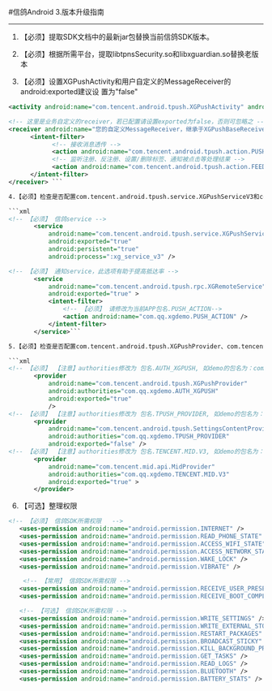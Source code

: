 #信鸽Android 3.版本升级指南

<hr>

1.	【必须】提取SDK文档中的最新jar包替换当前信鸽SDK版本。                         
2.	【必须】根据所需平台，提取libtpnsSecurity.so和libxguardian.so替换老版本

3.	【必须】设置XGPushActivity和用户自定义的MessageReceiver的android:exported建议设 
置为"false"
            
```xml 
<activity android:name="com.tencent.android.tpush.XGPushActivity" android:exported="false" > </activity> 

<!-- 这里是业务自定义的receiver，若已配置请设置exported为false，否则可忽略之 --> 
<receiver android:name="您的自定义MessageReceiver，继承于XGPushBaseReceiver" android:exported="true"> 
      <intent-filter> 
            <!-- 接收消息透传 --> 
            <action android:name="com.tencent.android.tpush.action.PUSH_MESSAGE" /> 
            <!-- 监听注册、反注册、设置/删除标签、通知被点击等处理结果 --> 
            <action android:name="com.tencent.android.tpush.action.FEEDBACK" />
      </intent-filter> 
</receiver> ```

4.【必须】检查是否配置com.tencent.android.tpush.service.XGPushServiceV3和com.tencent.android.tpush.rpc.XGRemoteService，若无配置则功能不可使用

```xml
<!-- 【必须】 信鸽service -->
       <service
           android:name="com.tencent.android.tpush.service.XGPushServiceV3"
           android:exported="true"
           android:persistent="true"
           android:process=":xg_service_v3" />

<!-- 【必须】 通知service，此选项有助于提高抵达率 -->
       <service
           android:name="com.tencent.android.tpush.rpc.XGRemoteService"
           android:exported="true" >
           <intent-filter>
               <!-- 【必须】 请修改为当前APP包名.PUSH_ACTION-->
               <action android:name="com.qq.xgdemo.PUSH_ACTION" />
           </intent-filter>
       </service>```

5.【必须】检查是否配置com.tencent.android.tpush.XGPushProvider、com.tencent.android.tpush.SettingsContentProvider和com.tencent.mid.api.MidProvider，若无配置则功能不可使用

```xml
<!-- 【必须】 【注意】authorities修改为 包名.AUTH_XGPUSH, 如demo的包名为：com.qq.xgdemo-->
       <provider
           android:name="com.tencent.android.tpush.XGPushProvider"
           android:authorities="com.qq.xgdemo.AUTH_XGPUSH"
           android:exported="true"
           />       
<!-- 【必须】 【注意】authorities修改为 包名.TPUSH_PROVIDER, 如demo的包名为：com.qq.xgdemo-->
       <provider
           android:name="com.tencent.android.tpush.SettingsContentProvider"
           android:authorities="com.qq.xgdemo.TPUSH_PROVIDER"
           android:exported="false" />
<!-- 【必须】 【注意】authorities修改为 包名.TENCENT.MID.V3, 如demo的包名为：com.qq.xgdemo-->
       <provider
           android:name="com.tencent.mid.api.MidProvider"
           android:authorities="com.qq.xgdemo.TENCENT.MID.V3"
           android:exported="true" >
       </provider>
```

6.	【可选】整理权限

```xml
<!-- 【必须】 信鸽SDK所需权限   -->
   <uses-permission android:name="android.permission.INTERNET" />
   <uses-permission android:name="android.permission.READ_PHONE_STATE" />
   <uses-permission android:name="android.permission.ACCESS_WIFI_STATE" />
   <uses-permission android:name="android.permission.ACCESS_NETWORK_STATE" />
   <uses-permission android:name="android.permission.WAKE_LOCK" />
   <uses-permission android:name="android.permission.VIBRATE" />

    <!-- 【常用】 信鸽SDK所需权限 -->
   <uses-permission android:name="android.permission.RECEIVE_USER_PRESENT" />
   <uses-permission android:name="android.permission.RECEIVE_BOOT_COMPLETED" />

   <!-- 【可选】 信鸽SDK所需权限 -->
   <uses-permission android:name="android.permission.WRITE_SETTINGS" />
   <uses-permission android:name="android.permission.WRITE_EXTERNAL_STORAGE" />
   <uses-permission android:name="android.permission.RESTART_PACKAGES" />
   <uses-permission android:name="android.permission.BROADCAST_STICKY" />
   <uses-permission android:name="android.permission.KILL_BACKGROUND_PROCESSES" />
   <uses-permission android:name="android.permission.GET_TASKS" />
   <uses-permission android:name="android.permission.READ_LOGS" />
   <uses-permission android:name="android.permission.BLUETOOTH" />
   <uses-permission android:name="android.permission.BATTERY_STATS" /> ```
